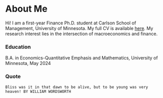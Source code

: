 # About Me
Hi! I am a first-year Finance Ph.D. student at Carlson School of Management, University of Minnesota. My full CV is available [here](/CV081324.pdf). My research interest lies in the intersection of macroeconomics and finance.


### Education
B.A. in Economics-Quantitative Emphasis and Mathematics, University of Minnesota, May 2024

### Quote
```
Bliss was it in that dawn to be alive, but to be young was very heaven! BY WILLIAM WORDSWORTH
```


